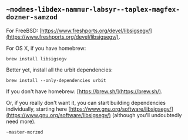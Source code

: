 ## `~modnes-libdex-nammur-labsyr--taplex-magfex-dozner-samzod`
For FreeBSD: [https://www.freshports.org/devel/libsigsegv/](https://www.freshports.org/devel/libsigsegv/).

For OS X, if you have homebrew:

```
brew install libsigsegv
```

Better yet, install all the urbit dependencies:

```
brew install --only-dependencies urbit
```

If you don't have homebrew: [https://brew.sh/](https://brew.sh/).

Or, if you really don't want it, you can start building dependencies individually, starting here [https://www.gnu.org/software/libsigsegv/](https://www.gnu.org/software/libsigsegv/) (although you'll undoubtedly need more).

`~master-morzod`